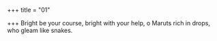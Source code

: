+++
title = "01"

+++
Bright be your course, bright with your help, o Maruts rich in drops, who gleam like snakes.  